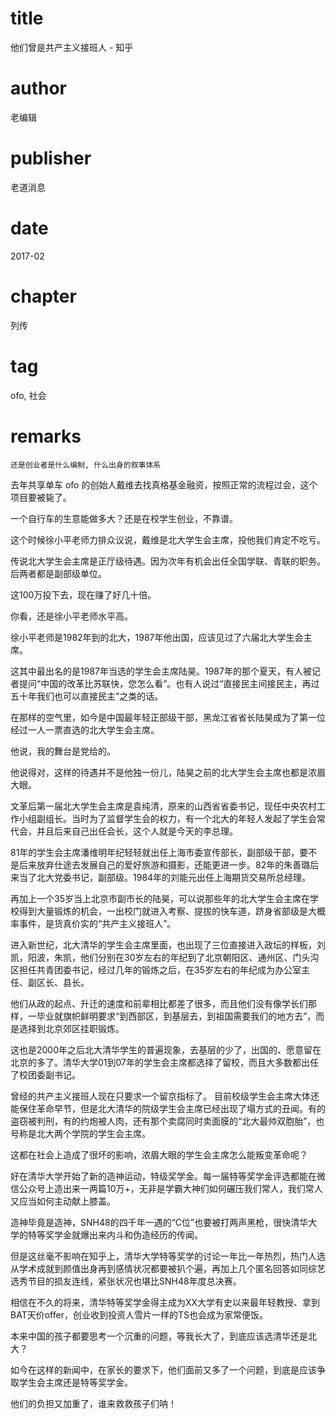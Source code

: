 # title
他们曾是共产主义接班人 - 知乎

# author
老编辑

# publisher
老道消息

# date
2017-02

# chapter
列传

# tag
ofo, 社会

# remarks
`还是创业者是什么编制, 什么出身的叙事体系`

去年共享单车 ofo 的创始人戴维去找真格基金融资，按照正常的流程过会，这个项目要被毙了。

一个自行车的生意能做多大？还是在校学生创业，不靠谱。

这个时候徐小平老师力排众议说，戴维是北大学生会主席，投他我们肯定不吃亏。

传说北大学生会主席是正厅级待遇。因为次年有机会出任全国学联、青联的职务。后两者都是副部级单位。

这100万投下去，现在赚了好几十倍。

你看，还是徐小平老师水平高。



徐小平老师是1982年到的北大，1987年他出国，应该见过了六届北大学生会主席。

这其中最出名的是1987年当选的学生会主席陆昊。1987年的那个夏天，有人被记者提问“中国的改革比苏联快，您怎么看”。也有人说过“直接民主间接民主，再过五十年我们也可以直接民主”之类的话。

在那样的空气里，如今是中国最年轻正部级干部，黑龙江省省长陆昊成为了第一位经过一人一票直选的北大学生会主席。

他说，我的舞台是党给的。

他说得对，这样的待遇并不是他独一份儿，陆昊之前的北大学生会主席也都是浓眉大眼。

文革后第一届北大学生会主席是袁纯清，原来的山西省省委书记，现任中央农村工作小组副组长。当时为了监督学生会的权力，有一个北大的年轻人发起了学生会常代会，并且后来自己出任会长，这个人就是今天的李总理。

81年的学生会主席潘维明年纪轻轻就出任上海市委宣传部长，副部级干部，要不是后来放弃仕途去发展自己的爱好旅游和摄影，还能更进一步。82年的朱善璐后来当了北大党委书记，副部级。1984年的刘能元出任上海期货交易所总经理。

再加上一个35岁当上北京市副市长的陆昊，可以说那些年的北大学生会主席在学校得到大量锻炼的机会，一出校门就进入考察、提拔的快车道，跻身省部级是大概率事件，是货真价实的“共产主义接班人”。


进入新世纪，北大清华的学生会主席里面，也出现了三位直接进入政坛的样板，刘凯，阳波，朱凯，他们分别在30岁左右的年纪到了北京朝阳区、通州区、门头沟区担任共青团委书记，经过几年的锻炼之后，在35岁左右的年纪成为办公室主任、副区长、县长。

他们从政的起点、升迁的速度和前辈相比都差了很多，而且他们没有像学长们那样，一毕业就旗帜鲜明要求“到西部区，到基层去，到祖国需要我们的地方去”，而是选择到北京郊区挂职锻炼。

这也是2000年之后北大清华学生的普遍现象，去基层的少了，出国的、愿意留在北京的多了。清华大学01到07年的学生会主席都选择了留校，而且大多数都出任了校团委副书记。

曾经的共产主义接班人现在只要求一个留京指标了。
目前校级学生会主席大体还能保住革命早节，但是北大清华的院级学生会主席已经出现了塌方式的丑闻。有的盗窃被判刑，有的约炮被人肉，还有那个卖腐同时卖面膜的“北大最帅双胞胎”，也号称是北大两个学院的学生会主席。

这都在社会上造成了很坏的影响，浓眉大眼的学生会主席怎么能叛变革命呢？

好在清华大学开始了新的造神运动，特级奖学金。每一届特等奖学金评选都能在微信公众号上造出来一两篇10万+，无非是学霸大神们如何碾压我们常人，我们常人又应当如何主动献上膝盖。

造神毕竟是造神，SNH48的四千年一遇的“C位”也要被打两声黑枪，很快清华大学的特等奖学金就爆出来内斗和伪造经历的传闻。

但是这丝毫不影响在知乎上，清华大学特等奖学的讨论一年比一年热烈，热门人选从学术成就到颜值出身再到感情状况都要被扒个遍，再加上几个匿名回答如同综艺选秀节目的损友连线，紧张状况也堪比SNH48年度总决赛。

相信在不久的将来，清华特等奖学金得主成为XX大学有史以来最年轻教授、拿到BAT天价offer，创业收到投资人雪片一样的TS也会成为家常便饭。

本来中国的孩子都要思考一个沉重的问题，等我长大了，到底应该选清华还是北大？

如今在这样的新闻中，在家长的要求下，他们面前又多了一个问题，到底是应该争取学生会主席还是特等奖学金。

他们的负担又加重了，谁来救救孩子们呐！